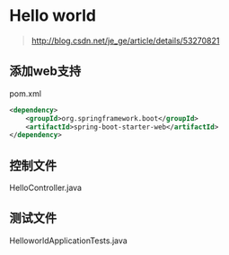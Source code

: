# Hello world
>http://blog.csdn.net/je_ge/article/details/53270821
## 添加web支持
pom.xml
```xml
<dependency>
    <groupId>org.springframework.boot</groupId>
    <artifactId>spring-boot-starter-web</artifactId>
</dependency>
```
## 控制文件
HelloController.java
## 测试文件
HelloworldApplicationTests.java
